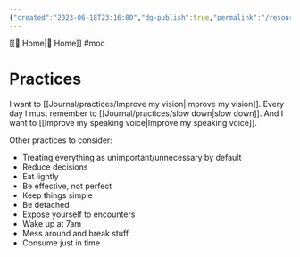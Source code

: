 ```yaml
---
{"created":"2023-06-18T23:16:00","dg-publish":true,"permalink":"/resources/mo-cs/practices-mo-c/","dgPassFrontmatter":true,"updated":"2024-12-21T15:05:21.270+01:00"}
---
```


[[ Home\| Home]] #moc 
# Practices
I want to [[Journal/practices/Improve my vision\|Improve my vision]].
Every day I must remember to [[Journal/practices/slow down\|slow down]].
And I want to [[Improve my speaking voice\|Improve my speaking voice]].

Other practices to consider:
- Treating everything as unimportant/unnecessary by default
- Reduce decisions
- Eat lightly
- Be effective, not perfect
- Keep things simple
- Be detached
- Expose yourself to encounters
- Wake up at 7am
- Mess around and break stuff
- Consume just in time